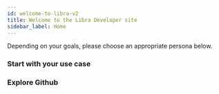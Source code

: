 ```yaml
---
id: welcome-to-libra-v2
title: Welcome to the Libra Developer site
sidebar_label: Home
---
```


Depending on your goals, please choose an appropriate persona below.

### Start with your use case

<CardsWrapper>
  <OverlayCard 
    description="I want to develop a wallet for the Libra Ecosystem"
    icon="img/wallet-app.svg" 
    title="Build a Wallet" 
    to="#"
  />
  <OverlayCard 
    description="I'm a merchant who wants to integrate & accept Libra payments"
    icon="img/merchant-solutions.svg" 
    title="Accept Payments" 
    to="#"
  />
  <OverlayCard 
    description="I want to use Move to develop transaction logic & smart contract"
    icon="img/docs/node.svg" 
    title="Develop with Move" 
    to="#"
  />
  <OverlayCard 
    description="I want to learn about Libra under the hood or contribute improvements"
    icon="img/core-contributors.svg" 
    title="Contribute to Core" 
    to="#"
  />
  <OverlayCard 
    description="I want to run a full Libra node"
    icon="img/docs/node.svg" 
    title="Run a Node" 
    to="#"
  />
</CardsWrapper>

### Explore Github

<CardsWrapper>
  <TagCard
    icon="img/docs/github.svg"
    tags={["Web", "Mobile", "Merchant"]}
    title="Reference Wallet"
    to="https://github.com/libra"
  />
  <TagCard
    icon="img/docs/github.svg"
    tags={["Web", "Mobile", "Merchant"]}
    title="Reference Merchant"
    to="https://github.com/libra"
  />
  <TagCard
    icon="img/docs/github.svg"
    tags={["Web", "Mobile", "Core"]}
    title="Libra Core"
    to="https://github.com/libra"
  />
</CardsWrapper>


